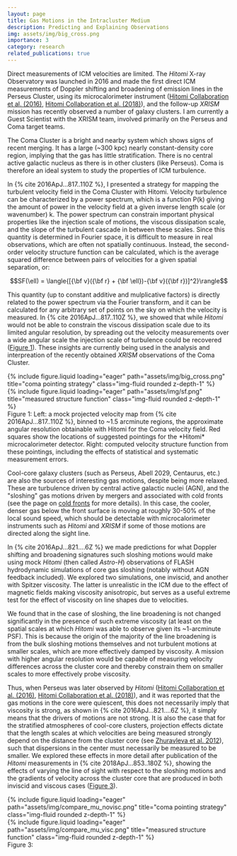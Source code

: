 ```yaml
---
layout: page
title: Gas Motions in the Intracluster Medium
description: Predicting and Explaining Observations
img: assets/img/big_cross.png
importance: 3
category: research
related_publications: true
---
```


Direct measurements of ICM velocities are limited. The *Hitomi* X-ray Observatory was launched in 2016 and made the
first direct ICM measurements of Doppler shifting and broadening of emission lines in the Perseus Cluster, using its
microcalorimeter instrument ([Hitomi Collaboration et al.
(2016)](https://ui.adsabs.harvard.edu/abs/2016Natur.535..117H/abstract), [Hitomi Collaboration et al.
(2018)](https://ui.adsabs.harvard.edu/abs/2018PASJ...70....9H/abstract)), and the follow-up *XRISM* mission has recently
observed a number of galaxy clusters. I am currently a Guest Scientist with the XRISM team, involved primarily on the
Perseus and Coma target teams. 

The Coma Cluster is a bright and nearby system which shows signs of recent merging. It has a large (~300 kpc) nearly constant-density core region, implying that the gas has little stratification. There is no central active galactic nucleus as there is in other clusters (like Perseus). Coma is therefore an ideal system to study the properties of ICM turbulence.

In {% cite 2016ApJ...817..110Z %}, I presented a strategy for mapping the turbulent velocity field in the Coma Cluster with Hitomi. Velocity turbulence can be characterized by a power spectrum, which is a function P(k) giving the amount of power in the velocity field at a given inverse length scale (or wavenumber) k. The power spectrum can constrain important physical properties like the injection scale of motions, the viscous dissipation scale, and the slope of the turbulent cascade in between these scales. Since this quantity is determined in Fourier space, it is difficult to measure in real observations, which are often not spatially continuous. Instead, the second-order velocity structure function can be calculated, which is the average squared difference between pairs of velocities for a given spatial separation, or:

$$SF(\ell) = \langle{[{\bf v}({\bf r} + {\bf \ell})-{\bf v}({\bf r})]^2}\rangle$$

This quantity (up to constant additive and mulplicative factors) is directly related to the power spectrum via the Fourier transform, and it can be calculated for any arbitrary set of points on the sky on which the velocity is measured. In {% cite 2016ApJ...817..110Z %}, we showed that while *Hitomi* would not be able to constrain the viscous dissipation scale due to its limited angular resolution, by spreading out the velocity measurements over a wide angular scale the injection scale of turbulence 
could be recovered ([Figure 1](#figure1)). These insights are currently being used in the analysis and interpreation of the recently obtained *XRISM* observations of the Coma Cluster. 

<div id="figure1" class="row">
    <div class="col-sm mt-2 mt-md-0">
        {% include figure.liquid loading="eager" path="assets/img/big_cross.png" title="coma pointing strategy" class="img-fluid rounded z-depth-1" %}
    </div>
    <div class="col-sm mt-2 mt-md-0">
        {% include figure.liquid loading="eager" path="assets/img/sf.png" title="measured structure function" class="img-fluid rounded z-depth-1" %}
    </div>
</div>
<div class="caption">
    Figure 1: Left: a mock projected velocity map from {% cite 2016ApJ...817..110Z %}, binned to ~1.5 arcminute regions, the approximate angular resolution obtainable with Hitomi for the Coma velocity field. Red squares show the locations of suggested pointings for the *Hitomi* microcalorimeter detector. Right: computed velocity structure function from these pointings, including the effects of statistical and systematic measurement errors. 
</div>

Cool-core galaxy clusters (such as Perseus, Abell 2029, Centaurus, etc.) are also the sources of interesting gas motions, despite being more relaxed. These are turbulence driven by central active galactic nuclei (AGN), and the "sloshing" gas motions driven by mergers and associated with cold fronts (see the page on [cold fronts](/projects/cold_fronts) for more details). In this case, the cooler, denser gas below the front surface is moving at roughly 30-50% of the local sound speed, which should be detectable with microcalorimeter instruments such as *Hitomi* and *XRISM* if some of those motions are directed along the sight line. 

In {% cite 2016ApJ...821....6Z %} we made predictions for what Doppler shifting and broadening signatures such sloshing motions would make using mock *Hitomi* (then called *Astro-H*) observations of FLASH hydrodynamic simulations of core gas sloshing (notably without AGN feedback included). We explored two simulations, one inviscid, and another with Spitzer viscosity. The latter is unrealistic in the ICM due to the effect of magnetic fields making viscosity anisotropic, but serves as a useful extreme test for the effect of viscosity on line shapes due to velocities.

We found that in the case of sloshing, the line broadening is not changed significantly in the presence of such extreme viscosity (at least on the spatial scales at which *Hitomi* was able to observe given its ~1-arcminute PSF). This is because the origin of the majority of the line broadening is from the bulk sloshing motions themselves and not turbulent motions at smaller scales, which are more effectively damped by viscosity. A mission with higher angular resolution would be capable of measuring velocity differences across the cluster core and thereby constrain them on smaller scales to more effectively probe viscosity. 

Thus, when Perseus was later observed by *Hitomi* ([Hitomi Collaboration et al.
(2016)](https://ui.adsabs.harvard.edu/abs/2016Natur.535..117H/abstract), [Hitomi Collaboration et al.
(2018)](https://ui.adsabs.harvard.edu/abs/2018PASJ...70....9H/abstract)), and it was reported that the gas motions in the core were quiescent, this does not necessarily imply that viscosity is strong, as shown in {% cite 2016ApJ...821....6Z %}, it simply means that the drivers of motions are not strong. It is also the case that for the stratified atmospheres of cool-core clusters, projection effects dictate that the length scales at which velocities are being measured strongly depend on the distance from the cluster core (see [Zhuravleva et al. 2012](https://ui.adsabs.harvard.edu/abs/2012MNRAS.422.2712Z/abstract)), such that dispersions in the center must necessarily be measured to be smaller. We explored these effects in more detail after publication of the *Hitomi* measurements in {% cite 2018ApJ...853..180Z %}, showing the effects of varying the line of sight with respect to the sloshing motions and the gradients of velocity across the cluster core that are produced in both inviscid and viscous cases ([Figure 3](#figure3)).

<div id="figure1" class="row">
    <div class="col-sm mt-2 mt-md-0">
        {% include figure.liquid loading="eager" path="assets/img/compare_mu_novisc.png" title="coma pointing strategy" class="img-fluid rounded z-depth-1" %}
    </div>
    <div class="col-sm mt-2 mt-md-0">
        {% include figure.liquid loading="eager" path="assets/img/compare_mu_visc.png" title="measured structure function" class="img-fluid rounded z-depth-1" %}
    </div>
</div>
<div class="caption">
    Figure 3: 
</div>

